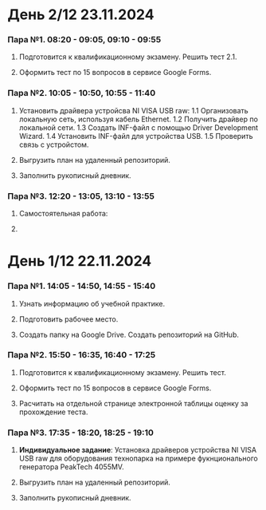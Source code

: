 # День 2/12 23.11.2024
### Пара №1. 08:20 - 09:05, 09:10 - 09:55 
1. Подготовится к квалификационному экзамену. Решить тест 2.1.

2. Оформить тест по 15 вопросов в сервисе Google Forms.

### Пара №2. 10:05 - 10:50, 10:55 - 11:40
1. Установить драйвера устройсва NI VISA USB raw:
1.1 Организовать локальную сеть, используя кабель Ethernet.
1.2 Получить драйвер по локальной сети.
1.3 Создать INF-файл с помощью Driver Development Wizard.
1.4 Установить INF-файл для устройства USB.
1.5 Проверить связь с устройстом.

2. Выгрузить план на удаленный репозиторий.

3. Заполнить рукописный дневник.

### Пара №3. 12:20 - 13:05, 13:10 - 13:55
1. Самостоятельная работа:

2.

# День 1/12 22.11.2024
### Пара №1. 14:05 - 14:50, 14:55 - 15:40
1. Узнать информацию об учебной практике.

2. Подготовить рабочее место.

3. Создать папку на Google Drive. Создать репозиторий на GitHub.

### Пара №2. 15:50 - 16:35, 16:40 - 17:25
1. Подготовится к квалификационному экзамену. Решить тест.

2. Оформить тест по 15 вопросов в сервисе Google Forms.

3. Расчитать на отдельной странице электронной таблицы оценку за прохождение теста.

### Пара №3. 17:35 - 18:20, 18:25 - 19:10
1. **Индивидуальное задание**: Установка драйверов устройства NI VISA USB raw для оборудования технопарка на примере фукнционального генератора PeakTech 4055MV.

2. Выгрузить план на удаленный репозиторий.

3. Заполнить рукописный дневник.